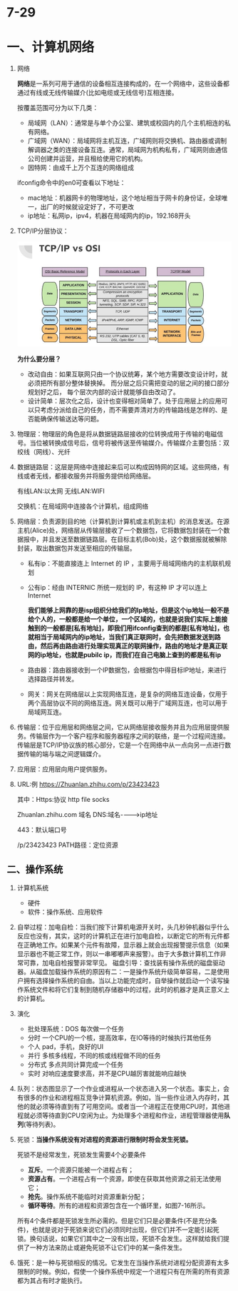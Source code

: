 # 7-29

# 一、计算机网络

1. 网络

   **网络**是一系列可用于通信的设备相互连接构成的，在一个网络中，这些设备都通过有线或无线传输媒介(比如电缆或无线信号)互相连接。

   按覆盖范围可分为以下几类：

   * 局域网（LAN）：通常是与单个办公室、建筑或校园内的几个主机相连的私有网络。
   * 广域网（WAN）：局域网将主机互连，广域网则将交换机、路由器或调制解调器之类的连接设备互连。通常，局域网为机构私有，广域网则由通信公司创建并运营，并且租给使用它的机构。
   * 因特网：由成千上万个互连的网络组成

   ifconfig命令中的en0可查看以下地址：

   * mac地址：机器网卡的物理地址，这个地址相当于网卡的身份证，全球唯一，出厂的时候就设定好了，不可更改
   * ip地址：私网ip，ipv4，机器在局域网内的ip，192.168开头

2. TCP/IP分层协议：

   ![1](./noteimg/1.png)

   **为什么要分层？**

   * 改动自由：如果互联⽹只由⼀个协议统筹，某个地⽅需要改变设计时，就必须把所有部分整体替换掉。 ⽽分层之后只需把变动的层之间的接⼝部分规划好之后， 每个层次内部的设计就能够⾃由改动了。 
   * 设计简单：层次化之后，设计也变得相对简单了。处于应⽤层上的应⽤可以只考虑分派给⾃⼰的任务，⽽不需要弄清对⽅的传输路线是怎样的、是否能确保传输送达等问题。

3. 物理层：物理层的角色是将从数据链路层接收的位转换成用于传输的电磁信号。当位被转换成信号后，信号将被传送至传输媒介。传输媒介主要包括：双绞线（网线）、光纤

4. 数据链路层：这层是网络中连接起来后可以构成因特网的区域。这些网络，有线或者无线，都接收服务并将服务提供给网络层。

   有线LAN:以太网     无线LAN:WIFI

   交换机：在局域网中连接各个计算机，组成网络

5. 网络层：负责源到目的地（计算机到计算机或主机到主机）的消息发送。在源主机(Alice)处，网络层从传输层接收了一个数据包，它将数据包封装在一个数据报中，并且发送至数据链路层。在目标主机(Bob)处，这个数据报就被解除封装，取出数据包并发送至相应的传输层。

   * 私有ip：不能直接连上 Internet 的 IP ，主要用于局域网络内的主机联机规划

   * 公有ip：经由 INTERNIC 所统一规划的 IP，有这种 IP 才可以连上 Internet

     **我们能够上网靠的是isp组织分给我们的Ip地址，但是这个ip地址一般不是给个人的，一般都是给一个单位，一个区域的，也就是说我们实际上能接触到的一般都是[私有地址]，即我们用ifconfig查到的都是[私有地址]，也就相当于局域网内的ip地址，当我们真正联网时，会先把数据发送到路由，然后再由路由进行处理实现真正的联网操作，路由的地址才是真正联网的ip地址，也就是pubilc ip，而我们在自己电脑上查到的都是私有ip**

   * 路由器：路由器接收到一个IP数据包，会根据包中得目标IP地址，来进行选择路径并转发。

   * 网关：网关在网络层以上实现网络互连，是复杂的网络互连设备，仅用于两个高层协议不同的网络互连。网关既可以用于广域网互连，也可以用于局域网互连。

6. 传输层：位于应用层和网络层之间，它从网络层接收服务并且为应用层提供服务。传输层作为一个客户程序和服务器程序之间的联络，是一个过程间连接。传输层是TCP/IP协议族的核心部分，它是一个在网络中从一点向另一点进行数据传输的端与端之间逻辑媒介。

7. 应用层：应用层向用户提供服务。

8. URL:例 https://Zhuanlan.zhihu.com/p/23423423 

   其中：Https:协议         http    file socks

   Zhuanlan.zhihu.com  域名  DNS:域名---->ip地址

   443：默认端口号

   /p/23423423  PATH路径：定位资源



## 二、操作系统

1. 计算机系统

   * 硬件
   * 软件：操作系统、应用软件

2. 自举过程：加电自检：当我们按下计算机电源开关时，头几秒钟机器似乎什么反应也没有，其实，这时的计算机正在进行加电自检，以断定它的所有元件都在正确地工作。如果某个元件有故障，显示器上就会出现报警提示信息（如果显示器也不能正常工作，则以一串嘟嘟声来报警）。由于大多数计算机工作非常可靠，加电自检报警非常罕见。  磁盘引导：查找装有操作系统的磁盘驱动器。从磁盘加载操作系统的原因有二：一是操作系统升级简单容易，二是使用户拥有选择操作系统的自由。当以上功能完成时，自举操作就启动一个读写操作系统文件和将它们复制到随机存储器中的过程，此时的机器才是真正意义上的计算机。

3. 演化

   * 批处理系统：DOS 每次做一个任务 
   * 分时 一个CPU的一个核，提高效率，在IO等待的时候执行其他任务 
   * 个人 pad，手机，良好的UI
   * 并行 多核多线程，不同的核或线程做不同的任务 
   * 分布式 多点共同计算完成一个任务 
   * 实时 对响应速度要求高，并不是CPU越厉害就能响应越快

4. 队列：状态图显示了一个作业或进程从一个状态进入另一个状态。事实上，会有很多的作业和进程相互竞争计算机资源。例如，当一些作业进入内存时，其他的就必须等待直到有了可用空间。或者当一个进程正在使用CPU时，其他进程就必须等待直到CPU空闲为止。为处理多个进程和作业，进程管理器使用**队列**(等待列表)。

5. 死锁：**当操作系统没有对进程的资源进行限制时将会发生死锁。**

   死锁不是经常发生，死锁发生需要4个必要条件

   - **互斥**。一个资源只能被一个进程占有；
   - **资源占有**。一个进程占有一个资源，即使在获取其他资源之前无法使用它；
   - **抢先**。操作系统不能临时对资源重新分配；
   - **循环等待**。所有的进程和资源包含在一个循环里，如图7-16所示。

   所有4个条件都是死锁发生所必需的。但是它们只是必要条件(不是充分条件)，也就是说对于死锁来说它们必须同时出现，但它们并不一定能引起死锁。换句话说，如果它们其中之一没有出现，死锁不会发生。这样就给我们提供了一种方法来防止或避免死锁不让它们中的某一条件发生。

6. 饿死：是一种与死锁相反的情况。它发生在当操作系统对进程分配资源有太多限制的时候。例如，假使一个操作系统中规定一个进程只有在所需的所有资源都为其占有时才能执行。